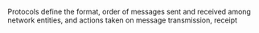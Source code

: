 

Protocols define the format, order of messages sent and received among network entities, and actions taken on message transmission, receipt